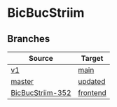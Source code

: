 # BicBucStriim

## Branches

| Source | Target |
|--------|--------|
| [v1](/tree/v1) | [main](/tree/main) |
| [master](/tree/master) | [updated](/tree/updated) |
| [BicBucStriim-352](/tree/BicBucStriim-352) | [frontend](/tree/frontend) |

